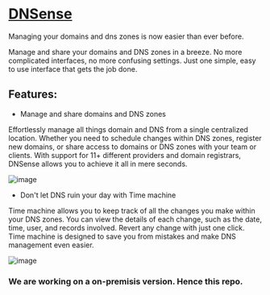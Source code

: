 # [DNSense](https://dnsense.io)
Managing your domains and dns zones is now easier than ever before.

Manage and share your domains and DNS zones in a breeze. No more complicated interfaces, no more confusing settings. Just one simple, easy to use interface that gets the job done.

## Features:
- Manage and share domains and DNS zones

Effortlessly manage all things domain and DNS from a single centralized location. Whether you need to schedule changes within DNS zones, register new domains, or share access to domains or DNS zones with your team or clients. With support for 11+ different providers and domain registrars, DNSense allows you to achieve it all in mere seconds.

![image](https://github.com/user-attachments/assets/de04e604-ee64-4f9a-b932-3b2f86732a08)


- Don't let DNS ruin your day with Time machine

Time machine allows you to keep track of all the changes you make within your DNS zones. You can view the details of each change, such as the date, time, user, and records involved. Revert any change with just one click. Time machine is designed to save you from mistakes and make DNS management even easier.

![image](https://github.com/user-attachments/assets/be577f65-d514-4ab7-bde6-e54f0e6cd2f3)

### We are working on a on-premisis version. Hence this repo.

